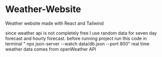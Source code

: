 # Weather-Website
Weather website made with React and Tailwind

since weather api is not completely free I use random data for seven day forecast and hourly forecast. 
before running project run this code in terminal " npx json-server --watch data/db.json --port 800"
real time weather data comes from openWeather API 